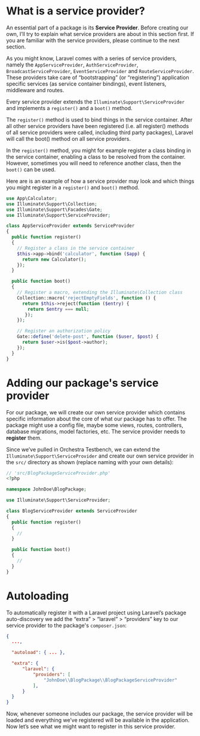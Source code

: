# What is a service provider?

An essential part of a package is its **Service Provider**. Before creating our own, I’ll try to explain what service providers are about in this section first. If you are familiar with the service providers, please continue to the next section.

As you might know, Laravel comes with a series of service providers, namely the `AppServiceProvider`, `AuthServiceProvider`, `BroadcastServiceProvider`, `EventServiceProvider` and `RouteServiceProvider`. These providers take care of “bootstrapping” (or “registering”) application specific services (as service container bindings), event listeners, middleware and routes. 

Every service provider extends the `Illuminate\Support\ServiceProvider` and implements a `register()` and a `boot()` method.

The `register()` method is used to bind things in the service container. After all other service providers have been registered (i.e. all register() methods of all service providers were called, including third party packages), Laravel will call the boot() method on all service providers.

In the `register()` method, you might for example register a class binding in the service container, enabling a class to be resolved from the container. However, sometimes you will need to reference another class, then the `boot()` can be used.

Here are is an example of how a service provider may look and which things you might register in a `register()` and `boot()` method.

```php
use App\Calculator;
use Illuminate\Support\Collection;
use Illuminate\Support\Facades\Gate;
use Illuminate\Support\ServiceProvider;

class AppServiceProvider extends ServiceProvider
{
  public function register()
  {
    // Register a class in the service container
    $this->app->bind('calculator', function ($app) {
      return new Calculator();
    });
  }

  public function boot()
  {
    // Register a macro, extending the Illuminate\Collection class
    Collection::macro('rejectEmptyFields', function () {
      return $this->reject(function ($entry) {
        return $entry === null;
       });
    });

    // Register an authorization policy
    Gate::define('delete-post', function ($user, $post) {
      return $user->is($post->author);
    });
  }
}
```

# Adding our package's service provider
For our package, we will create our own service provider which contains specific information about the core of what our package has to offer. The package might use a config file, maybe some views, routes, controllers, database migrations, model factories, etc. The service provider needs to **register** them.

Since we’ve pulled in Orchestra Testbench, we can extend the `Illuminate\Support\ServiceProvider` and create our own service provider in the `src/` directory as shown (replace naming with your own details):

```php
// 'src/BlogPackageServiceProvider.php'
<?php

namespace JohnDoe\BlogPackage;

use Illuminate\Support\ServiceProvider;

class BlogServiceProvider extends ServiceProvider
{
  public function register()
  {
    // 
  }

  public function boot()
  {
    // 
  }
}
```

# Autoloading
To automatically register it with a Laravel project using Laravel’s package auto-discovery we add the “extra” > “laravel” > “providers” key to our service provider to the package's `composer.json`:

```json
{
  ...,

  "autoload": { ... },

  "extra": {
      "laravel": {
          "providers": [
              "JohnDoe\\BlogPackage\\BlogPackageServiceProvider"
          ],
      }
  }
}
```

Now, whenever someone includes our package, the service provider will be loaded and everything we’ve registered will be available in the application. Now let’s see what we might want to register in this service provider. 